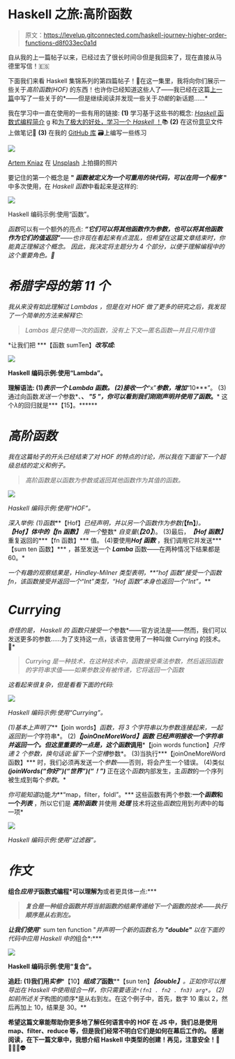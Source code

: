 # Haskell 之旅:高阶函数

> 原文：<https://levelup.gitconnected.com/haskell-journey-higher-order-functions-d8f033ec0a1d>

自从我的上一篇帖子以来，已经过去了很长时间😢但是我回来了，现在直接从马德里写信！🇪🇸

下面我们来看 Haskell 集锦系列的第四篇帖子！🚀在这一集里，我将向你们展示一些关于*高阶函数(HOF)* 的东西！也许你已经知道这些人了——我已经在这篇[上一篇](/find-filter-map-and-reduce-put-to-action-e4f1a38e5607)中写了一些关于的*——但是继续阅读并发现一些关于*功能*的新话题……*

我在学习中一直在使用的一些有用的链接:
**(1)** 学习基于这些书的概念: [*Haskell* 函数式编程简介](https://www.casadocodigo.com.br/products/livro-haskell) g 和[为了极大的好处，学习一个 *Haskell* ！](http://learnyouahaskell.com/chapters)📚
**(2)** 在这份[意见](https://www.notion.so/Haskell-29aac2ea56274d67bde03a529e8e4f09)文件上做笔记📝
**(3)** 在我的 [GitHub 库](https://github.com/jennifertakagi/haskell-projects-study) 🗃上编写一些练习

![](img/bf4bc60601fb347932cc1694f6afdd3b.png)

[Artem Kniaz](https://unsplash.com/@artem_kniaz?utm_source=medium&utm_medium=referral) 在 [Unsplash](https://unsplash.com?utm_source=medium&utm_medium=referral) 上拍摄的照片

要记住的第一个概念是 **" *函数被定义为一个可重用的块代码，可以在同一个程序* "** 中多次使用，在 *Haskell* *函数*中看起来是这样的:

![](img/85797b361d899d2a20836d27a4d2b62d.png)

Haskell 编码示例:使用“函数”。

*函数*可以有一个额外的亮点: ***“它们可以将其他函数作为参数，也可以将其他函数作为它们的值返回”****——也许现在看起来有点混乱，但希望在这篇文章结束时，你能真正理解这个概念。
因此，我决定将主题分为 4 个部分，以便于理解编程中的这个重要角色。🙏*

# *希腊字母的第 11 个*

*我从来没有如此理解过 *Lambdas* ，但是在对 *HOF* 做了更多的研究之后，我发现了一个简单的方法来解释它:*

> *Lambas 是只使用一次的函数，没有上下文—匿名函数—并且只用作值*

*让我们把 ***【函数 sumTen】***改写成*:**

**![](img/f41c617ea157c7e968013e59a3c3c7af.png)**

**Haskell 编码示例:使用“Lambda”。**

**理解语法:
(1)*表示一个 *Lambda 函数。*
(2)接收一个***“x”****参数*，增加***“10***”。
(3)通过向函数*发送一个*参数*、**、 *"5 "，你可以看到我们刚刚声明并使用了函数*。*** 这个*λ*的回归就是***【15】。******

# *高阶函数*

*我在这篇帖子的开头已经结束了对 *HOF* 的特点的讨论，所以我在下面留下一个超级总结的定义和例子。*

> *高阶函数是以函数为参数或返回其他函数作为其值的函数。*

*![](img/f39b5e4249a5118b10b58891ad8c8214.png)*

*Haskell 编码示例:使用“HOF”。*

*深入举例:
(1)*函数****【Hof】***已经声明，并以另一个*函数*作为参数(***【fn】***)。
***【Hof】***体中的***【fn 函数】*** 用一个*整数* *自变量*(***【20】***)。
(3)最后，***【Hof 函数】*** 重复返回的***【fn 函数】*** 值。
(4)要使用***Hof 函数*** ，我们调用它并发送***【sum ten 函数】*** ，甚至发送一个 ***Lamba*** 函数——在两种情况下结果都是 60。*

*一个有趣的观察结果是，Hindley-Milner 类型表明，**“*hof 函数”接受一个函数 fn，该函数接受并返回一个“Int”类型，“Hof 函数”本身也返回一个“Int”。****

# *Currying*

*奇怪的是， *Haskell 的* *函数*只接受一个*参数*——官方说法是——然而，我们可以发送更多的参数……为了支持这一点，该语言使用了一种叫做 Currying 的技术。🤔*

> *Currying 是一种技术，在这种技术中，函数接受乘法参数，然后返回函数的字符串求值——如果参数没有被传递，它将返回一个函数*

*这看起来很复杂，但是看看下面的代码:*

*![](img/70f0dd21cfc6e9cc4a0ba6e0c7f5d816.png)*

*Haskell 编码示例:使用“Currying”。*

*(1)基本上声明了***【join words】****函数*，将 3 个*字符串*以为参数连接起来，一起返回到一个*字符串*。
(2)***【joinOneMoreWord】****函数* 已经声明接收一个*字符串*并返回一个。但这里重要的一点是，这个*函数*调用***【join words function】***只传递 2 个*参数*，换句话说:留下一个空槽*参数*。
(3)当执行***【joinOneMoreWord 函数】*** 时，我们必须再发送一个*参数*——否则，将会产生一个错误。
(4)类似 ***(joinWords(“你好”)(“世界”)(“！”)*** 正在这个*函数*内部发生，主*函数*的一个序列被生成到每个*参数*。*

*你可能知道*功能*为***“map，filter，foldl”。*** 这些函数有两个参数:**一个*函数*和一个*列表*** ，所以它们是 ***高阶函数*** 并使用 ***处理*** 技术将这些*函数*应用到*列表*中的每一项*

*![](img/4164eb6a53cf5946952b191fd5e8bd4c.png)*

*Haskell 编码示例:使用“过滤器”。*

# *作文*

**组合*应用于*函数式编程*可以理解为**或者更具体一点:***

> ***复合是一种组合函数并将当前函数的结果传递给下一个函数的技术——执行顺序是从右到左。***

***让我们使用***" sum ten function "***并声明一个新的*函数*名为 ***"double"*** 以在下面的代码中应用 *Haskell* 中的*组合*:***

**![](img/3095272b961234ed5ae484f7e8a6da4d.png)**

**Haskell 编码示例:使用“复合”。**

**追赶:
(1)我们用*实参****【10】***组成了*函数****【sun ten】******【double】***。正如你可以推导出在 *Haskell* 中使用*组合*一样，你只需要语法`*(fn1 . fn2 . fn3) arg*`。
(2)如前所述关于*构图的顺序*是从右到左。在这个例子中，首先，数字 10 乘以 2，然后再加上 10，结果是 30。**

**希望这篇文章能帮助你更多地了解任何语言中的 HOF 在 JS 中，我们总是使用 map、filter、reduce 等，但是我们经常不明白它们是如何在幕后工作的。
感谢阅读，在下一篇文章中，我想介绍 Haskell 中类型的创建！再见，注意安全！🤟👩🏻‍💻👽**